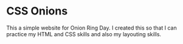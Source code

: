 # CSS Onions

This a simple website for Onion Ring Day. I created this so that I can practice my HTML and CSS skills and also my layouting skills.
